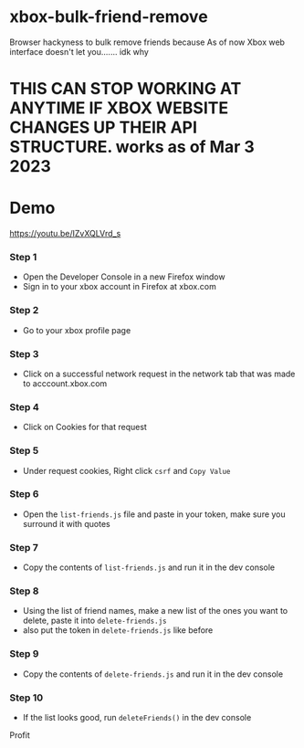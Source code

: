 # xbox-bulk-friend-remove

Browser hackyness to bulk remove friends because As of now Xbox web interface doesn't let you....... idk why

# THIS CAN STOP WORKING AT ANYTIME IF XBOX WEBSITE CHANGES UP THEIR API STRUCTURE. works as of Mar 3 2023

# Demo

https://youtu.be/IZvXQLVrd_s

### Step 1

- Open the Developer Console in a new Firefox window
- Sign in to your xbox account in Firefox at xbox.com

### Step 2

- Go to your xbox profile page

### Step 3

- Click on a successful network request in the network tab that was made to acccount.xbox.com

### Step 4

- Click on Cookies for that request

### Step 5

- Under request cookies, Right click `csrf` and `Copy Value`

### Step 6

- Open the `list-friends.js` file and paste in your token, make sure you surround it with quotes

### Step 7

- Copy the contents of `list-friends.js` and run it in the dev console

### Step 8

- Using the list of friend names, make a new list of the ones you want to delete, paste it into `delete-friends.js`
- also put the token in `delete-friends.js` like before

### Step 9

- Copy the contents of `delete-friends.js` and run it in the dev console

### Step 10

- If the list looks good, run `deleteFriends()` in the dev console

Profit
